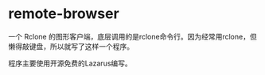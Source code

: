 # remote-browser
一个 Rclone 的图形客户端，底层调用的是rclone命令行。因为经常用rclone，但懒得敲键盘，所以就写了这样一个程序。

程序主要使用开源免费的Lazarus编写。

